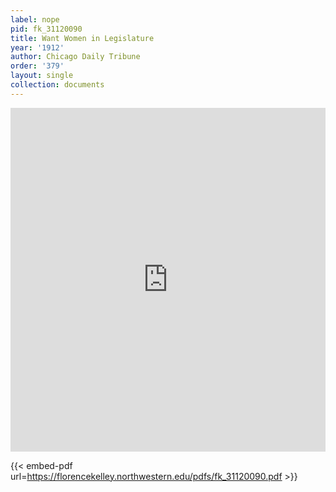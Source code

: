```yaml
---
label: nope
pid: fk_31120090
title: Want Women in Legislature
year: '1912'
author: Chicago Daily Tribune
order: '379'
layout: single
collection: documents
---
```

<iframe src="https://northwestern.app.box.com/embed/s/ujzemp4myf663wykd35hm51gonoeds7n?sortColumn=date&view=list" width="100%" height="550" frameborder="0" allowfullscreen webkitallowfullscreen msallowfullscreen></iframe>


{{< embed-pdf url=https://florencekelley.northwestern.edu/pdfs/fk_31120090.pdf >}}